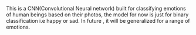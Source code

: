 This is a CNN(Convolutional Neural network) built for classifying emotions of human beings based on their photos, the model for now is just for binary classification i.e happy or sad. In future , it will be generalized for a range of emotions.
